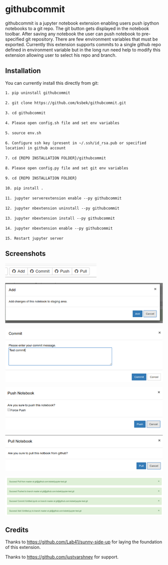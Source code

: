 # githubcommit

githubcommit is a jupyter notebook extension enabling users push ipython notebooks to a git repo.
The git button gets displayed in the notebook toolbar. After saving any notebook
the user can push notebook to pre-specified git repository. There are few
environment variables that must be exported. Currently this extension supports
commits to a single github repo defined in environment variable but in the long
run need help to modify this extension allowing user to select his repo and branch.

## Installation

You can currently install this directly from git:

```
1. pip uninstall githubcommit

2. git clone https://github.com/ksbek/githubcommit.git

3. cd githubcommit

4. Please open config.sh file and set env variables

5. source env.sh

6. Configure ssh key (present in ~/.ssh/id_rsa.pub or specified location) in github account

7. cd {REPO INSTALLATION FOLDER}/githubcommit

8. Please open config.py file and set git env variables

9. cd {REPO INSTALLATION FOLDER}

10. pip install .

11. jupyter serverextension enable --py githubcommit

12. jupyter nbextension uninstall --py githubcommit

13. jupyter nbextension install --py githubcommit

14. jupyter nbextension enable --py githubcommit

15. Restart jupyter server
```


## Screenshots

![Extension](screens/extension.png?raw=true "Extension added to toolbar")

![Add Message](screens/add.png?raw=true "Add Message")

![Commit Message](screens/commit.png?raw=true "Commit Message")

![Push Message](screens/push.png?raw=true "Push Message")

![Pull Message](screens/pull.png?raw=true "Pull Message")

![Success Message](screens/success.png?raw=true "Success Message")

## Credits

Thanks to https://github.com/Lab41/sunny-side-up for laying the foundation of this extension.

Thanks to https://github.com/justvarshney for support.

